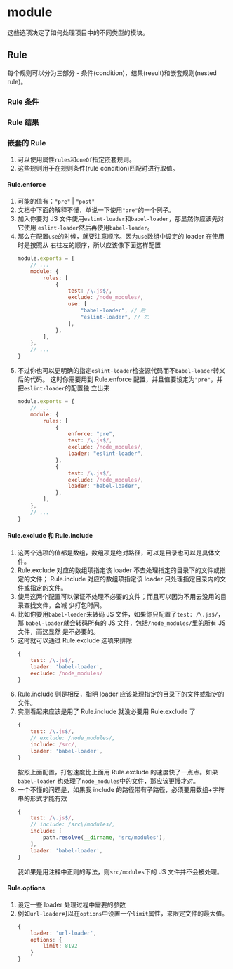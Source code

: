 # module

这些选项决定了如何处理项目中的不同类型的模块。


## Rule
每个规则可以分为三部分 - 条件(condition)，结果(result)和嵌套规则(nested rule)。

### Rule 条件

### Rule 结果

### 嵌套的 Rule
1. 可以使用属性`rules`和`oneOf`指定嵌套规则。
2. 这些规则用于在规则条件(rule condition)匹配时进行取值。

#### Rule.enforce
1. 可能的值有：`"pre"` | `"post"`
2. 文档中下面的解释不懂，单说一下使用`"pre"`的一个例子。
3. 加入你要对 JS 文件使用`eslint-loader`和`babel-loader`，那显然你应该先对它使用
`eslint-loader`然后再使用`babel-loader`。
4. 那么在配置`use`的时候，就要注意顺序。因为`use`数组中设定的 loader 在使用时是按照从
右往左的顺序，所以应该像下面这样配置
    ```js
    module.exports = {
        // ...
        module: {
            rules: [
                {
                    test: /\.js$/,
                    exclude: /node_modules/,
                    use: [
                        "babel-loader", // 后
                        "eslint-loader", // 先
                    ],
                },
            ],
        },
        // ...
    }
    ```
5. 不过你也可以更明确的指定`eslint-loader`检查源代码而不`babel-loader`转义后的代码。
这时你需要用到 Rule.enforce 配置，并且值要设定为`"pre"`，并把`eslint-loader`的配置独
立出来
    ```js
    module.exports = {
        // ...
        module: {
            rules: [
                {
                    enforce: "pre",
                    test: /\.js$/,
                    exclude: /node_modules/,
                    loader: "eslint-loader",
                },
                {
                    test: /\.js$/,
                    exclude: /node_modules/,
                    loader: "babel-loader",
                },
            ],
        },
        // ...
    }
    ```

#### Rule.exclude 和 Rule.include
1. 这两个选项的值都是数组，数组项是绝对路径，可以是目录也可以是具体文件。
2. Rule.exclude 对应的数组项指定该 loader 不去处理指定的目录下的文件或指定的文件；
Rule.include 对应的数组项指定该 loader 只处理指定目录内的文件或指定的文件。
3. 使用这两个配置可以保证不处理不必要的文件；而且可以因为不用去没用的目录查找文件，会减
少打包时间。
4. 比如你要用`babel-loader`来转码 JS 文件，如果你只配置了`test: /\.js$/`，那
`babel-loader`就会转码所有的 JS 文件，包括`/node_modules/`里的所有 JS 文件，而这显然
是不必要的。
5. 这时就可以通过 Rule.exclude 选项来排除
    ```js
    {
        test: /\.js$/,
        loader: 'babel-loader',
        exclude: /node_modules/
    }
    ```
6. Rule.include 则是相反，指明 loader 应该处理指定的目录下的文件或指定的文件。
7. 实测看起来应该是用了 Rule.include 就没必要用 Rule.exclude 了
    ```js
    {
        test: /\.js$/,
        // exclude: /node_modules/,
        include: /src/,
        loader: 'babel-loader',
    }
    ```
    按照上面配置，打包速度比上面用 Rule.exclude 的速度快了一点点。如果 `babel-loader`
    也处理了`node_modules`中的文件，那应该更慢才对。
8. 一个不懂的问题是，如果我 include 的路径带有子路径，必须要用数组+字符串的形式才能有效
    ```js
    {
        test: /\.js$/,
        // include: /src\/modules/,
        include: [
            path.resolve(__dirname, 'src/modules'),
        ],
        loader: 'babel-loader',
    }
    ```
    我如果是用注释中正则的写法，则`src/modules`下的 JS 文件并不会被处理。

#### Rule.options
1. 设定一些 loader 处理过程中需要的参数
2. 例如`url-loader`可以在`options`中设置一个`limit`属性，来限定文件的最大值。
    ```js
    {
        loader: 'url-loader',
        options: {
            limit: 8192
        }
    }
    ```
